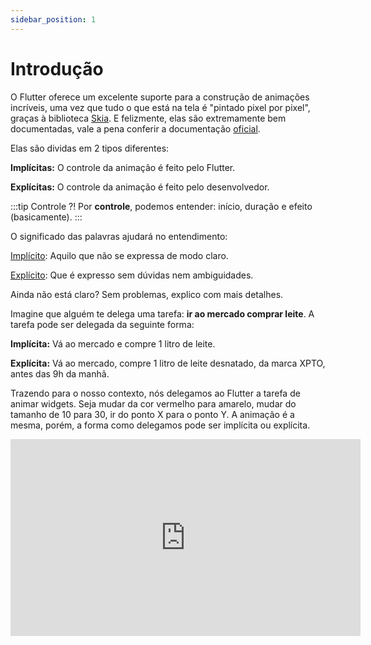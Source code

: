 ```yaml
---
sidebar_position: 1
---
```


# Introdução

 O Flutter oferece um excelente suporte para a construção de animações incríveis, uma vez que tudo o que está na tela é "pintado pixel por pixel", graças à biblioteca [Skia](https://skia.org/). E felizmente, elas são extremamente bem documentadas, vale a pena conferir a documentação [oficial](https://flutter.dev/docs/development/ui/animations).

Elas são dividas em 2 tipos diferentes:

**Implícitas:** O controle da animação é feito pelo Flutter.

**Explícitas:** O controle da animação é feito pelo desenvolvedor.

:::tip Controle ?!
Por **controle**, podemos entender: início, duração e efeito \(basicamente\).
:::

O significado das palavras ajudará no entendimento:

[Implícito](https://www.dicio.com.br/implicito/): Aquilo que não se expressa de modo claro.

[Explícito](https://www.dicio.com.br/explicito/): Que é expresso sem dúvidas nem ambiguidades.

Ainda não está claro? Sem problemas, explico com mais detalhes. 

Imagine que alguém te delega uma tarefa: **ir ao mercado comprar leite**. A tarefa pode ser delegada da seguinte forma:

**Implícita:** Vá ao mercado e compre 1 litro de leite.

**Explícita:** Vá ao mercado, compre 1 litro de leite desnatado, da marca XPTO, antes das 9h da manhã.

Trazendo para o nosso contexto, nós delegamos ao Flutter a tarefa de animar widgets. Seja mudar da cor vermelho para amarelo, mudar do tamanho de 10 para 30, ir do ponto X para o ponto Y. A animação é a mesma, porém, a forma como delegamos pode ser implícita ou explícita.  

<div class="video-container">
<iframe width="560" height="315" src="https://www.youtube.com/embed/-Gqq5R7rvg0" title="YouTube video player" frameborder="0" allow="accelerometer; autoplay; clipboard-write; encrypted-media; gyroscope; picture-in-picture" allowfullscreen></iframe>
</div>